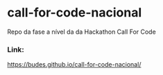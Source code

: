 # call-for-code-nacional
Repo da fase a nível da da Hackathon Call For Code

### Link:
https://budes.github.io/call-for-code-nacional/
